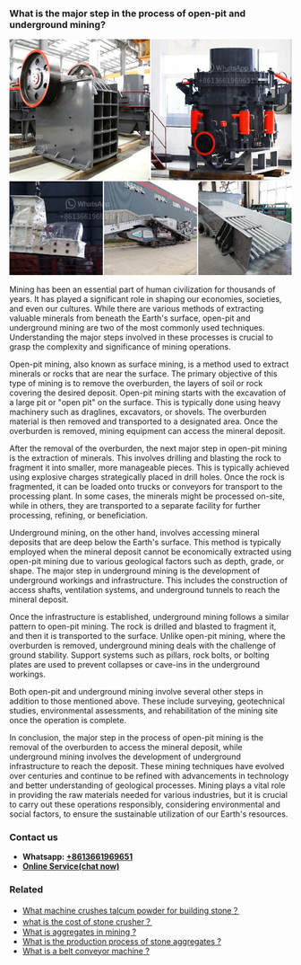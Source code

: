 <h3>What is the major step in the process of open-pit and underground mining?</h3><img src='1701743456.jpg' alt=''><p>Mining has been an essential part of human civilization for thousands of years. It has played a significant role in shaping our economies, societies, and even our cultures. While there are various methods of extracting valuable minerals from beneath the Earth's surface, open-pit and underground mining are two of the most commonly used techniques. Understanding the major steps involved in these processes is crucial to grasp the complexity and significance of mining operations.</p><p>Open-pit mining, also known as surface mining, is a method used to extract minerals or rocks that are near the surface. The primary objective of this type of mining is to remove the overburden, the layers of soil or rock covering the desired deposit. Open-pit mining starts with the excavation of a large pit or "open pit" on the surface. This is typically done using heavy machinery such as draglines, excavators, or shovels. The overburden material is then removed and transported to a designated area. Once the overburden is removed, mining equipment can access the mineral deposit.</p><p>After the removal of the overburden, the next major step in open-pit mining is the extraction of minerals. This involves drilling and blasting the rock to fragment it into smaller, more manageable pieces. This is typically achieved using explosive charges strategically placed in drill holes. Once the rock is fragmented, it can be loaded onto trucks or conveyors for transport to the processing plant. In some cases, the minerals might be processed on-site, while in others, they are transported to a separate facility for further processing, refining, or beneficiation.</p><p>Underground mining, on the other hand, involves accessing mineral deposits that are deep below the Earth's surface. This method is typically employed when the mineral deposit cannot be economically extracted using open-pit mining due to various geological factors such as depth, grade, or shape. The major step in underground mining is the development of underground workings and infrastructure. This includes the construction of access shafts, ventilation systems, and underground tunnels to reach the mineral deposit.</p><p>Once the infrastructure is established, underground mining follows a similar pattern to open-pit mining. The rock is drilled and blasted to fragment it, and then it is transported to the surface. Unlike open-pit mining, where the overburden is removed, underground mining deals with the challenge of ground stability. Support systems such as pillars, rock bolts, or bolting plates are used to prevent collapses or cave-ins in the underground workings.</p><p>Both open-pit and underground mining involve several other steps in addition to those mentioned above. These include surveying, geotechnical studies, environmental assessments, and rehabilitation of the mining site once the operation is complete.</p><p>In conclusion, the major step in the process of open-pit mining is the removal of the overburden to access the mineral deposit, while underground mining involves the development of underground infrastructure to reach the deposit. These mining techniques have evolved over centuries and continue to be refined with advancements in technology and better understanding of geological processes. Mining plays a vital role in providing the raw materials needed for various industries, but it is crucial to carry out these operations responsibly, considering environmental and social factors, to ensure the sustainable utilization of our Earth's resources.</p><h3>Contact us</h3><ul><li><strong>Whatsapp:&nbsp;<a href="https://wa.me/8613661969651">+8613661969651</a></strong></li><li><a href="https://swt.shibang-china.com/?git&amp;zhl&amp;What is the major step in the process of openpit and underground mining"><strong>Online Service(chat now)</strong></a></li></ul><h3>Related</h3><ul><li><a href='What machine crushes talcum powder for building stone？.md'>What machine crushes talcum powder for building stone？</a></li><li><a href='what is the cost of stone crusher？.md'>what is the cost of stone crusher？</a></li><li><a href='What is aggregates in mining .md'>What is aggregates in mining ?</a></li><li><a href='What is the production process of stone aggregates .md'>What is the production process of stone aggregates ?</a></li><li><a href='What is a belt conveyor machine .md'>What is a belt conveyor machine ?</a></li></ul>